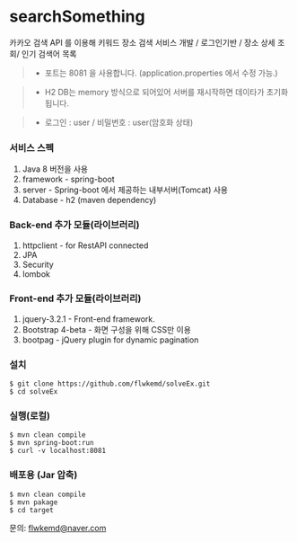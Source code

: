 # searchSomething

카카오 검색 API 를 이용해 키워드 장소 검색 서비스 개발 / 로그인기반 / 장소 상세 조회/ 인기 검색어 목록 

> * 포트는 8081 을 사용합니다. (application.properties 에서 수정 가능.)

> * H2 DB는 memory 방식으로 되어있어 서버를 재시작하면 데이타가 초기화 됩니다. 

> * 로그인 : user / 비밀번호 : user(암호화 상태)


### 서비스 스펙
1. Java 8 버전을 사용
1. framework - spring-boot
1. server - Spring-boot 에서 제공하는 내부서버(Tomcat) 사용 
1. Database - h2 (maven dependency)

### Back-end 추가 모듈(라이브러리)
1. httpclient - for RestAPI connected
1. JPA
1. Security
1. lombok

### Front-end 추가 모듈(라이브러리)
1. jquery-3.2.1 - Front-end framework.
1. Bootstrap 4-beta - 화면 구성을 위해 CSS만 이용
1. bootpag - jQuery plugin for dynamic pagination


### 설치

```
$ git clone https://github.com/flwkemd/solveEx.git
$ cd solveEx

```

### 실행(로컬)

```
$ mvn clean compile
$ mvn spring-boot:run
$ curl -v localhost:8081
```


### 배포용 (Jar 압축)

```
$ mvn clean compile
$ mvn pakage
$ cd target
```


문의: <flwkemd@naver.com>
